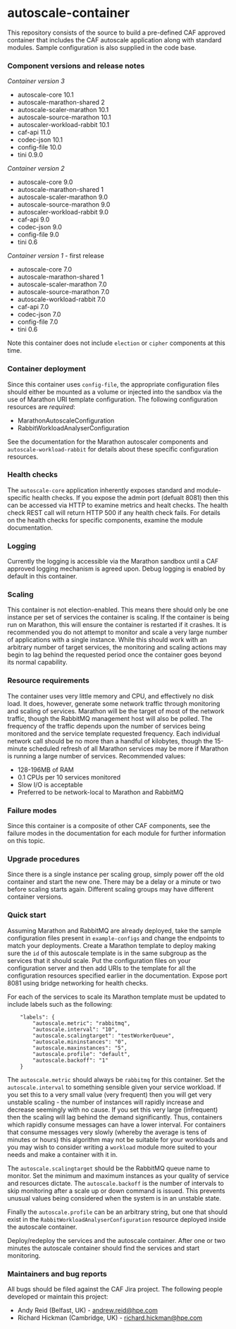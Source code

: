 # autoscale-container

This repository consists of the source to build a pre-defined CAF approved
container that includes the CAF autoscale application along with
standard modules. Sample configuration is also supplied in the code base.


### Component versions and release notes

*Container version 3*

- autoscale-core 10.1
- autoscale-marathon-shared 2
- autoscale-scaler-marathon 10.1
- autoscale-source-marathon 10.1
- autoscaler-workload-rabbit 10.1
- caf-api 11.0
- codec-json 10.1
- config-file 10.0
- tini 0.9.0

*Container version 2*

- autoscale-core 9.0
- autoscale-marathon-shared 1
- autoscale-scaler-marathon 9.0
- autoscale-source-marathon 9.0
- autoscaler-workload-rabbit 9.0
- caf-api 9.0
- codec-json 9.0
- config-file 9.0
- tini 0.6

*Container version 1* - first release

- autoscale-core 7.0
- autoscale-marathon-shared 1
- autoscale-scaler-marathon 7.0
- autoscale-source-marathon 7.0
- autoscale-workload-rabbit 7.0
- caf-api 7.0
- codec-json 7.0
- config-file 7.0
- tini 0.6

Note this container does not include `election` or `cipher` components at
this time.


### Container deployment

Since this container uses `config-file`, the appropriate configuration files
should either be mounted as a volume or injected into the sandbox via the use
of Marathon URI template configuration. The following configuration resources
are *required*:

- MarathonAutoscaleConfiguration
- RabbitWorkloadAnalyserConfiguration

See the documentation for the Marathon autoscaler components and
`autoscale-workload-rabbit` for details about these specific configuration
resources.


### Health checks

The `autoscale-core` application inherently exposes standard and
module-specific health checks. If you expose the admin port (defualt 8081)
then this can be accessed via HTTP to examine metrics and healt checks.
The health check REST call will return HTTP 500 if any health check fails.
For details on the health checks for specific components, examine the module
documentation.


### Logging

Currently the logging is accessible via the Marathon sandbox until a CAF
approved logging mechanism is agreed upon. Debug logging is enabled by default
in this container.


### Scaling

This container is not election-enabled. This means there should only be one
instance per set of services the container is scaling. If the container is
being run on Marathon, this will ensure the container is restarted if it
crashes. It is recommended you do not attempt to monitor and scale a very
large number of applications with a single instance. While this should work
with an arbitrary number of target services, the monitoring and scaling
actions may begin to lag behind the requested period once the container goes
beyond its normal capability.


### Resource requirements

The container uses very little memory and CPU, and effectively no disk load.
It does, however, generate some network traffic through monitoring and scaling
of services. Marathon will be the target of most of the network traffic, though
the RabbitMQ management host will also be polled. The frequency of the traffic
depends upon the number of services being monitored and the service template
requested frequency. Each individual network call should be no more than a
handful of kilobytes, though the 15-minute scheduled refresh of all Marathon
services may be more if Marathon is running a large number of services.
Recommended values:

- 128-196MB of RAM
- 0.1 CPUs per 10 services monitored
- Slow I/O is acceptable
- Preferred to be network-local to Marathon and RabbitMQ


### Failure modes

Since this container is a composite of other CAF components, see the failure
modes in the documentation for each module for further information on this
topic.


### Upgrade procedures

Since there is a single instance per scaling group, simply power off the old
container and start the new one. There may be a delay or a minute or two before
scaling starts again. Different scaling groups may have different container
versions.


### Quick start

Assuming Marathon and RabbitMQ are already deployed, take the sample
configuration files present in `example-configs` and change the endpoints to
match your deployments. Create a Marathon template to deploy making sure the
`id` of this autoscale template is in the same subgroup as the services that
it should scale. Put the configuration files on your configuration server and
then add URIs to the template for all the configuration resources specified
earlier in the documentation. Expose port 8081 using bridge networking for
health checks.

For each of the services to scale its Marathon template must be updated to
include labels such as the following:

```
    "labels": {
        "autoscale.metric": "rabbitmq",
        "autoscale.interval": "10",
        "autoscale.scalingtarget": "testWorkerQueue",
        "autoscale.mininstances": "0",
        "autoscale.maxinstances": "5",
        "autoscale.profile": "default",
        "autoscale.backoff": "1"
    }
```

The `autoscale.metric` should always be `rabbitmq` for this container.
Set the `autoscale.interval` to something sensible given your service workload.
If you set this to a very small value (very frequent) then you will get very
unstable scaling - the number of instances will rapidly increase and decrease
seemingly with no cause. If you set this very large (infrequent) then the
scaling will lag behind the demand significantly. Thus, containers which
rapidly consume messages can have a lower interval. For containers that
consume messages very slowly (whereby the average is tens of minutes or hours)
this algorithm may not be suitable for your workloads and you may wish to
consider writing a `workload` module more suited to your needs and make a
container with it in.

The `autoscale.scalingtarget` should be the RabbitMQ queue name to monitor.
Set the minimum and maximum instances as your quality of service and resources
dictate. The `autoscale.backoff` is the number of intervals to skip monitoring
after a scale up or down command is issued. This prevents unusual values
being considered when the system is in an unstable state.

Finally the `autoscale.profile` can be an arbitrary string, but one that should
exist in the `RabbitWorkloadAnalyserConfiguration` resource deployed inside the
autoscale container.

Deploy/redeploy the services and the autoscale container. After one or two
minutes the autoscale container should find the services and start monitoring.


### Maintainers and bug reports

All bugs should be filed against the CAF Jira project. The following people
developed or maintain this project:

- Andy Reid (Belfast, UK) - andrew.reid@hpe.com
- Richard Hickman (Cambridge, UK) - richard.hickman@hpe.com
